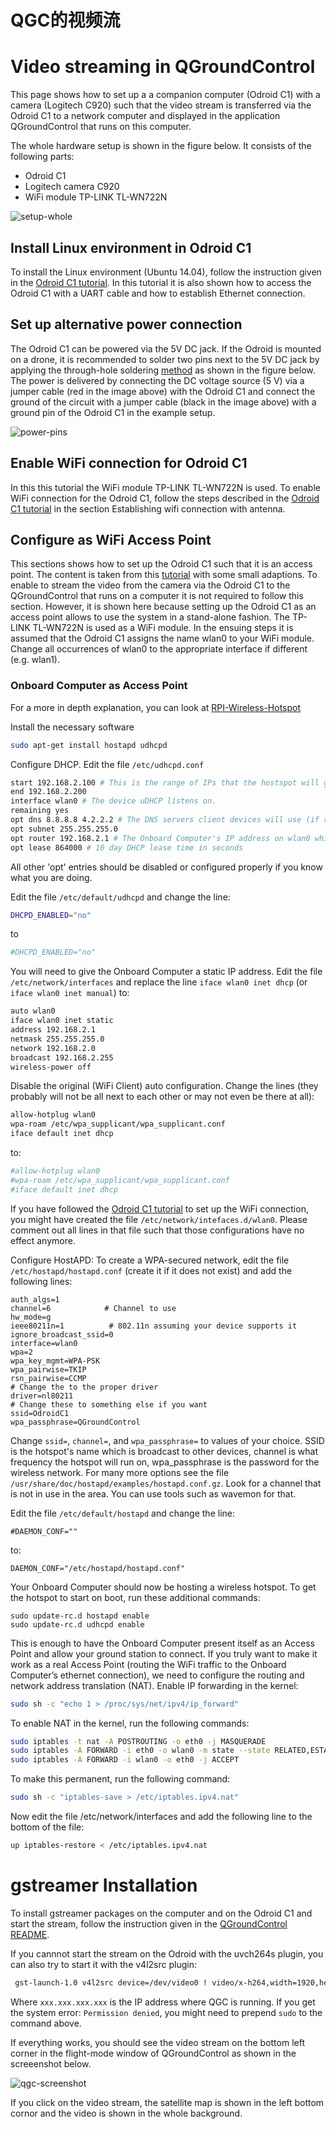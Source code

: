 # QGC的视频流

# Video streaming in QGroundControl

This page shows how to set up a a companion computer (Odroid C1) with a camera (Logitech C920) such that the video stream is transferred via the Odroid C1 to a network computer and displayed in the application QGroundControl that runs on this computer.

The whole hardware setup is shown in the figure below. It consists of the following parts:

- Odroid C1
- Logitech camera C920
- WiFi module TP-LINK TL-WN722N

 ![setup-whole](../pictures/videostreaming\setup-whole.png)

## Install Linux environment in Odroid C1

To install the Linux environment (Ubuntu 14.04), follow the instruction given in the [Odroid C1 tutorial](https://pixhawk.org/peripherals/onboard_computers/odroid_c1). In this tutorial it is also shown how to access the Odroid C1 with a UART cable and how to establish Ethernet connection.

## Set up alternative power connection

The Odroid C1 can be powered via the 5V DC jack. If the Odroid is mounted on a drone, it is recommended to solder two pins next to the 5V DC jack by applying the through-hole soldering [method](https://learn.sparkfun.com/tutorials/how-to-solder---through-hole-soldering) as shown in the figure below. The power is delivered by connecting the DC voltage source (5 V) via a jumper cable (red in the image above) with the Odroid C1 and connect the ground of the circuit with a jumper cable (black in the image above) with a ground pin of the Odroid C1 in the example setup. 

 ![power-pins](../pictures/videostreaming\power-pins.png)

## Enable WiFi connection for Odroid C1

In this this tutorial the WiFi module TP-LINK TL-WN722N is used. To enable WiFi connection for the Odroid C1, follow the steps described in the [Odroid C1 tutorial](https://pixhawk.org/peripherals/onboard_computers/odroid_c1) in the section Establishing wifi connection with antenna.

## Configure as WiFi Access Point

This sections shows how to set up the Odroid C1 such that it is an access point. The content is taken from this [tutorial](https://pixhawk.org/peripherals/onboard_computers/access_point) with some small adaptions. To enable to stream the video from the camera via the Odroid C1 to the QGroundControl that runs on a computer it is not required to follow this section. However, it is shown here because setting up the Odroid C1 as an access point allows to use the system in a stand-alone fashion. The TP-LINK TL-WN722N is used as a WiFi module. In the ensuing steps it is assumed that the Odroid C1 assigns the name wlan0 to your WiFi module. Change all occurrences of wlan0 to the appropriate interface if different (e.g. wlan1).

### Onboard Computer as Access Point

For a more in depth explanation, you can look at [RPI-Wireless-Hotspot](http://elinux.org/RPI-Wireless-Hotspot)

Install the necessary software

<div class="host-code"></div>

```bash
sudo apt-get install hostapd udhcpd
```

Configure DHCP. Edit the file `/etc/udhcpd.conf`

<div class="host-code"></div>

```bash
start 192.168.2.100 # This is the range of IPs that the hostspot will give to client devices.
end 192.168.2.200
interface wlan0 # The device uDHCP listens on.
remaining yes
opt dns 8.8.8.8 4.2.2.2 # The DNS servers client devices will use (if routing through the ethernet link).
opt subnet 255.255.255.0
opt router 192.168.2.1 # The Onboard Computer's IP address on wlan0 which we will set up shortly.
opt lease 864000 # 10 day DHCP lease time in seconds
```

All other 'opt' entries should be disabled or configured properly if you know what you are doing.

Edit the file `/etc/default/udhcpd` and change the line:

<div class="host-code"></div>

```bash
DHCPD_ENABLED="no"
```

to

<div class="host-code"></div>

```bash
#DHCPD_ENABLED="no"
```

You will need to give the Onboard Computer a static IP address. Edit the file `/etc/network/interfaces` and replace the line `iface wlan0 inet dhcp` (or `iface wlan0 inet manual`) to:

```sh
auto wlan0
iface wlan0 inet static
address 192.168.2.1
netmask 255.255.255.0
network 192.168.2.0
broadcast 192.168.2.255
wireless-power off
```

Disable the original (WiFi Client) auto configuration. Change the lines (they probably will not be all next to each other or may not even be there at all):

<div class="host-code"></div>

```sh
allow-hotplug wlan0
wpa-roam /etc/wpa_supplicant/wpa_supplicant.conf
iface default inet dhcp
```

to:

<div class="host-code"></div>

```sh
#allow-hotplug wlan0
#wpa-roam /etc/wpa_supplicant/wpa_supplicant.conf
#iface default inet dhcp
```

If you have followed the [Odroid C1 tutorial](https://pixhawk.org/peripherals/onboard_computers/odroid_c1) to set up the WiFi connection, you might have created the file `/etc/network/intefaces.d/wlan0`. Please comment out all lines in that file such that those configurations have no effect anymore.

Configure HostAPD: To create a WPA-secured network, edit the file `/etc/hostapd/hostapd.conf` (create it if it does not exist) and add the following lines: 

```
auth_algs=1
channel=6            # Channel to use
hw_mode=g
ieee80211n=1          # 802.11n assuming your device supports it
ignore_broadcast_ssid=0
interface=wlan0
wpa=2
wpa_key_mgmt=WPA-PSK
wpa_pairwise=TKIP
rsn_pairwise=CCMP
# Change the to the proper driver
driver=nl80211
# Change these to something else if you want
ssid=OdroidC1
wpa_passphrase=QGroundControl

```

Change `ssid=`, `channel=`, and `wpa_passphrase=` to values of your choice. SSID is the hotspot's name which is broadcast to other devices, channel is what frequency the hotspot will run on, wpa_passphrase is the password for the wireless network. For many more options see the file `/usr/share/doc/hostapd/examples/hostapd.conf.gz`.
Look for a channel that is not in use in the area. You can use tools such as wavemon for that. 

Edit the file `/etc/default/hostapd` and change the line:

<div class="host-code"></div>

```
#DAEMON_CONF=""
```

to:

```
DAEMON_CONF="/etc/hostapd/hostapd.conf"
```

Your Onboard Computer should now be hosting a wireless hotspot. To get the hotspot to start on boot, run these additional commands: 

<div class="host-code"></div>

```
sudo update-rc.d hostapd enable
sudo update-rc.d udhcpd enable
```

This is enough to have the Onboard Computer present itself as an Access Point and allow your ground station to connect. If you truly want to make it work as a real Access Point (routing the WiFi traffic to the Onboard Computer’s ethernet connection), we need to configure the routing and network address translation (NAT). 
Enable IP forwarding in the kernel: 

<div class="host-code"></div>

```sh
sudo sh -c "echo 1 > /proc/sys/net/ipv4/ip_forward"
```

To enable NAT in the kernel, run the following commands:

<div class="host-code"></div>

```sh
sudo iptables -t nat -A POSTROUTING -o eth0 -j MASQUERADE
sudo iptables -A FORWARD -i eth0 -o wlan0 -m state --state RELATED,ESTABLISHED -j ACCEPT
sudo iptables -A FORWARD -i wlan0 -o eth0 -j ACCEPT
```

To make this permanent, run the following command:

<div class="host-code"></div>

```sh
sudo sh -c "iptables-save > /etc/iptables.ipv4.nat"
```

Now edit the file /etc/network/interfaces and add the following line to the bottom of the file: 

<div class="host-code"></div>

```sh
up iptables-restore < /etc/iptables.ipv4.nat
```

# gstreamer Installation

To install gstreamer packages on the computer and on the Odroid C1 and start the stream, follow the instruction  given in the [QGroundControl README](https://github.com/mavlink/qgroundcontrol/blob/master/src/VideoStreaming/README.md). 

If you cannnot start the stream on the Odroid with the uvch264s plugin, you can also try to start it with the v4l2src plugin:

<div class="host-code"></div>

```sh
 gst-launch-1.0 v4l2src device=/dev/video0 ! video/x-h264,width=1920,height=1080,framerate=24/1 ! h264parse ! rtph264pay ! udpsink host=xxx.xxx.xxx.xxx port=5000
```

Where `xxx.xxx.xxx.xxx` is the IP address where QGC is running. If you get the system error: `Permission denied`, you might need to prepend `sudo` to the  command above. 

If everything works, you should see the video stream on the bottom left corner in the flight-mode window of QGroundControl as shown in the screeenshot below. 

 ![qgc-screenshot](../pictures/videostreaming\qgc-screenshot.png)

If you click on the video stream, the satellite map is shown in the left bottom cornor and the video is shown in the whole background.

